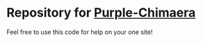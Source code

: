 <h1>Repository for <a target="_blank" href="https://purple-chimaera.neocities.org/">Purple-Chimaera</a></h1>
<p>Feel free to use this code for help on your one site!</p>
